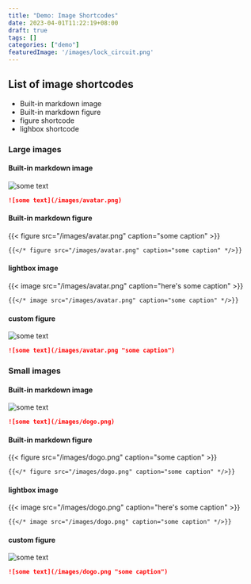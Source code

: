```yaml
---
title: "Demo: Image Shortcodes"
date: 2023-04-01T11:22:19+08:00
draft: true
tags: []
categories: ["demo"]
featuredImage: '/images/lock_circuit.png'
---
```


## List of image shortcodes

- Built-in markdown image
- Built-in markdown figure
- figure shortcode
- lighbox shortcode

### Large images

#### Built-in markdown image

![some text](/images/avatar.png)

```markdown
![some text](/images/avatar.png)
```

#### Built-in markdown figure

{{< figure src="/images/avatar.png" caption="some caption" >}}

```markdown
{{</* figure src="/images/avatar.png" caption="some caption" */>}}
```

#### lightbox image

{{< image src="/images/avatar.png" caption="here's some caption" >}}

```markdown
{{</* image src="/images/avatar.png" caption="some caption" */>}}
```

#### custom figure

![some text](/images/avatar.png "some caption")

```markdown
![some text](/images/avatar.png "some caption")
```


### Small images

#### Built-in markdown image

![some text](/images/dogo.png)

```markdown
![some text](/images/dogo.png)
```

#### Built-in markdown figure

{{< figure src="/images/dogo.png" caption="some caption" >}}

```markdown
{{</* figure src="/images/dogo.png" caption="some caption" */>}}
```

#### lightbox image

{{< image src="/images/dogo.png" caption="here's some caption" >}}

```markdown
{{</* image src="/images/dogo.png" caption="some caption" */>}}
```

#### custom figure

![some text](/images/dogo.png "some caption")

```markdown
![some text](/images/dogo.png "some caption")
```
